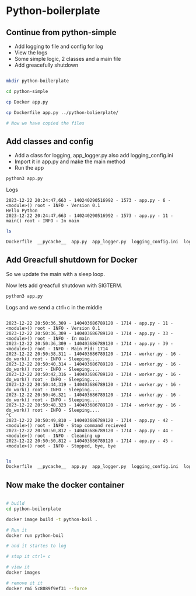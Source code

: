 # Python-boilerplate

## Continue from python-simple

* Add logging to file and config for log
* View the logs
* Some simple logic, 2 classes and a main file
* Add greacefully shutdown

```bash

mkdir python-boilerplate

cd python-simple

cp Docker app.py

cp Dockerfile app.py ../python-bolierplate/

# Now we have copied the files

```

## Add classes and config

* Add a class for logging, app_logger.py also add logging_config.ini
* Import it in app.py and make the main method
* Run the app

```bash
python3 app.py

```
Logs

```log
2023-12-22 20:24:47,663 - 140240290516992 - 1573 - app.py - 6 -             <module>() root - INFO - Version 0.1
Hello Python
2023-12-22 20:24:47,663 - 140240290516992 - 1573 - app.py - 11 -                 main() root - INFO - In main

```

```bash
ls

Dockerfile  __pycache__  app.py  app_logger.py  logging_config.ini  logs_app.txt

```

## Add Greacfull shutdown for Docker

So we update the main with a sleep loop.

Now lets add greacfull shutdown with SIGTERM.

```bash
python3 app.py

```
Logs and we send a ctrl+c in the middle

```log

2023-12-22 20:50:36,309 - 140403686789120 - 1714 - app.py - 11 -             <module>() root - INFO - Version 0.1
2023-12-22 20:50:36,309 - 140403686789120 - 1714 - app.py - 33 -             <module>() root - INFO - In main
2023-12-22 20:50:36,309 - 140403686789120 - 1714 - app.py - 39 -             <module>() root - INFO - Main Pid: 1714
2023-12-22 20:50:38,311 - 140403686789120 - 1714 - worker.py - 16 -              do_work() root - INFO - Sleeping....
2023-12-22 20:50:40,314 - 140403686789120 - 1714 - worker.py - 16 -              do_work() root - INFO - Sleeping....
2023-12-22 20:50:42,316 - 140403686789120 - 1714 - worker.py - 16 -              do_work() root - INFO - Sleeping....
2023-12-22 20:50:44,319 - 140403686789120 - 1714 - worker.py - 16 -              do_work() root - INFO - Sleeping....
2023-12-22 20:50:46,321 - 140403686789120 - 1714 - worker.py - 16 -              do_work() root - INFO - Sleeping....
2023-12-22 20:50:48,323 - 140403686789120 - 1714 - worker.py - 16 -              do_work() root - INFO - Sleeping....
^C
2023-12-22 20:50:49,810 - 140403686789120 - 1714 - app.py - 42 -             <module>() root - INFO - Stop command recieved
2023-12-22 20:50:50,812 - 140403686789120 - 1714 - app.py - 44 -             <module>() root - INFO - Cleaning up
2023-12-22 20:50:50,812 - 140403686789120 - 1714 - app.py - 45 -             <module>() root - INFO - Stopped, bye, bye


```

```bash
ls
Dockerfile  __pycache__  app.py  app_logger.py  logging_config.ini  logs_app.txt  worker.py
```

## Now make the docker container

```bash

# build 
cd python-boilerplate

docker image build -t python-boil .

# Run it
docker run python-boil

# and it startes to log

# stop it ctrl+ c

# view it
docker images

# remove it it
docker rmi 5c8089f9ef31 --force

```








